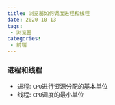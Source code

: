 ```yaml
---
title: 浏览器如何调度进程和线程
date: 2020-10-13
tags:
 - 浏览器      
categories: 
 - 前端
---
```


### 进程和线程

+ 进程: `CPU`进行资源分配的基本单位
+ 线程: `CPU`调度的最小单位